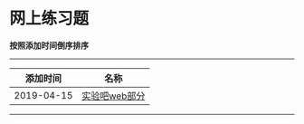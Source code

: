 # 网上练习题

**按照添加时间倒序排序**  

---

|添加时间| 名称 | 
|:---:|:---:|
|2019-04-15|[实验吧web部分](/articals/shiyanbar_web.html)|

---

